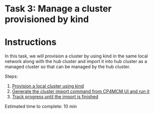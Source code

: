# Task 3: Manage a cluster provisioned by kind

Instructions
============

In this task, we will provision a cluster by using kind in the same local network along with the hub cluster
and import it into hub cluster as a managed cluster so that can be managed by the hub cluster.

Steps:

1) [Provision a local cluster using kind](step1.md)
2) [Generate the cluster import command from CP4MCM UI and run it](step2.md)
3) [Track progress until the import is finished](step3.md)

Estimated time to complete: 10 min
